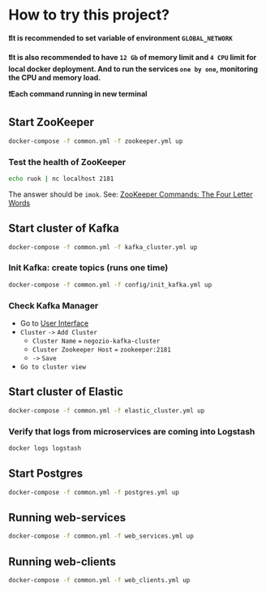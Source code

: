 # How to try this project?

**❗It is recommended to set variable of environment `GLOBAL_NETWORK`**

**❗It is also recommended to have `12 Gb` of memory limit and `4 CPU` limit for local docker deployment. And to run the services `one by one`, monitoring the CPU and memory load.**

**❗Each command running in new terminal**


## Start ZooKeeper
```sh
docker-compose -f common.yml -f zookeeper.yml up
```
### Test the health of ZooKeeper
```sh
echo ruok | nc localhost 2181
```
The answer should be `imok`. See: [ZooKeeper Commands: The Four Letter Words](https://zookeeper.apache.org/doc/r3.1.2/zookeeperAdmin.html#sc_zkCommands)


## Start cluster of Kafka
```sh
docker-compose -f common.yml -f kafka_cluster.yml up
```
### Init Kafka: create topics (runs one time)
```sh
docker-compose -f common.yml -f config/init_kafka.yml up
```
### Check Kafka Manager
- Go to [User Interface](http://localhost:9000/)
- `Cluster` `->` `Add Cluster`
  - `Cluster Name` `=` `negozio-kafka-cluster`
  - `Cluster Zookeeper Host` `=` `zookeeper:2181`
  - `->` `Save`
- `Go to cluster view`


## Start cluster of Elastic
```sh
docker-compose -f common.yml -f elastic_cluster.yml up
```
### Verify that logs from microservices are coming into Logstash
```sh
docker logs logstash
```

## Start Postgres
```sh
docker-compose -f common.yml -f postgres.yml up
```


## Running web-services
```sh
docker-compose -f common.yml -f web_services.yml up
```


## Running web-clients
```sh
docker-compose -f common.yml -f web_clients.yml up
```
